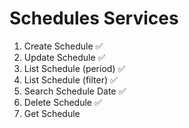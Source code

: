 # Schedules Services

1. Create Schedule ✅
2. Update Schedule ✅
3. List Schedule (period) ✅
4. List Schedule (filter) ✅
5. Search Schedule Date ✅
6. Delete Schedule ✅
7. Get Schedule
